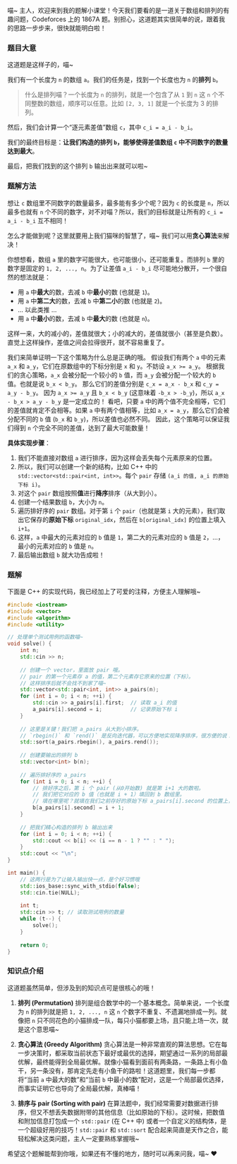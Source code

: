 喵~ 主人，欢迎来到我的题解小课堂！今天我们要看的是一道关于数组和排列的有趣问题，Codeforces 上的 1867A 题。别担心，这道题其实很简单的说，跟着我的思路一步步来，很快就能明白啦！

### 题目大意

这道题是这样子的，喵~

我们有一个长度为 `n` 的数组 `a`。我们的任务是，找到一个长度也为 `n` 的**排列** `b`。

> 什么是排列喵？一个长度为 `n` 的排列，就是一个包含了从 `1` 到 `n` 这 `n` 个不同整数的数组，顺序可以任意。比如 `[2, 3, 1]` 就是一个长度为 3 的排列。

然后，我们会计算一个“逐元素差值”数组 `c`，其中 `c_i = a_i - b_i`。

我们的最终目标是：**让我们构造的排列 `b`，能够使得差值数组 `c` 中不同数字的数量达到最大**。

最后，把我们找到的这个排列 `b` 输出出来就可以啦~

### 题解方法

想让 `c` 数组里不同数字的数量最多，最多能有多少个呢？因为 `c` 的长度是 `n`，所以最多也就有 `n` 个不同的数字，对不对喵？所以，我们的目标就是让所有的 `c_i = a_i - b_i` 互不相同！

怎么才能做到呢？这里就要用上我们猫咪的智慧了，喵~ 我们可以用**贪心算法**来解决！

你想想看，数组 `a` 里的数字可能很大，也可能很小，还可能重复。而排列 `b` 里的数字是固定的 `1, 2, ..., n`。为了让差值 `a_i - b_i` 尽可能地分散开，一个很自然的想法就是：

*   用 `a` 中**最大**的数，去减 `b` 中**最小**的数 (也就是 `1`)。
*   用 `a` 中**第二大**的数，去减 `b` 中**第二小**的数 (也就是 `2`)。
*   ... 以此类推 ...
*   用 `a` 中**最小**的数，去减 `b` 中**最大**的数 (也就是 `n`)。

这样一来，大的减小的，差值就很大；小的减大的，差值就很小（甚至是负数）。直觉上这样操作，差值之间会拉得很开，就不容易重复了。

我们来简单证明一下这个策略为什么总是正确的哦。
假设我们有两个 `a` 中的元素 `a_x` 和 `a_y`，它们在原数组中的下标分别是 `x` 和 `y`。不妨设 `a_x >= a_y`。
根据我们的贪心策略，`a_x` 会被分配一个较小的 `b` 值，而 `a_y` 会被分配一个较大的 `b` 值。也就是说 `b_x < b_y`。
那么它们的差值分别是 `c_x = a_x - b_x` 和 `c_y = a_y - b_y`。
因为 `a_x >= a_y` 且 `b_x < b_y` (这意味着 `-b_x > -b_y`)，所以 `a_x - b_x > a_y - b_y` 是一定成立的！
看吧，只要 `a` 中的两个值不完全相等，它们的差值就肯定不会相等。如果 `a` 中有两个值相等，比如 `a_x = a_y`，那么它们会被分配不同的 `b` 值 (`b_x` 和 `b_y`)，所以差值也必然不同。
因此，这个策略可以保证我们得到 `n` 个完全不同的差值，达到了最大可能数量！

**具体实现步骤**：
1.  我们不能直接对数组 `a` 进行排序，因为这样会丢失每个元素原来的位置。
2.  所以，我们可以创建一个新的结构，比如 C++ 中的 `std::vector<std::pair<int, int>>`。每个 `pair` 存储 `(a_i 的值, a_i 的原始下标 i)`。
3.  对这个 `pair` 数组按照**值**进行**降序**排序（从大到小）。
4.  创建一个结果数组 `b`，大小为 `n`。
5.  遍历排好序的 `pair` 数组。对于第 `i` 个 `pair`（也就是第 `i` 大的元素），我们取出它保存的**原始下标** `original_idx`，然后在 `b[original_idx]` 的位置上填入 `i+1`。
6.  这样，`a` 中最大的元素对应的 `b` 值是 `1`，第二大的元素对应的 `b` 值是 `2`，...，最小的元素对应的 `b` 值是 `n`。
7.  最后输出数组 `b` 就大功告成啦！

### 题解

下面是 C++ 的实现代码，我已经加上了可爱的注释，方便主人理解哦~

```cpp
#include <iostream>
#include <vector>
#include <algorithm>
#include <utility>

// 处理单个测试用例的函数喵~
void solve() {
    int n;
    std::cin >> n;
    
    // 创建一个 vector，里面放 pair 哦。
    // pair 的第一个元素存 a 的值，第二个元素存它原来的位置（下标）。
    // 这样排序后就不会找不到家了喵~
    std::vector<std::pair<int, int>> a_pairs(n);
    for (int i = 0; i < n; ++i) {
        std::cin >> a_pairs[i].first;  // 读取 a_i 的值
        a_pairs[i].second = i;         // 记录原始下标 i
    }
    
    // 这里是关键！我们把 a_pairs 从大到小排序。
    // `rbegin()` 和 `rend()` 是反向迭代器，可以方便地实现降序排序，很方便的说！
    std::sort(a_pairs.rbegin(), a_pairs.rend());
    
    // 创建要输出的排列 b
    std::vector<int> b(n);
    
    // 遍历排好序的 a_pairs
    for (int i = 0; i < n; ++i) {
        // 排好序之后，第 i 个 pair (从0开始数) 就是第 i+1 大的数啦。
        // 我们把它对应的 b 值（也就是 i + 1）填回到 b 数组里。
        // 填在哪里呢？就填在我们之前存好的原始下标 a_pairs[i].second 的位置上，喵~
        b[a_pairs[i].second] = i + 1;
    }
    
    // 把我们精心构造的排列 b 输出出来
    for (int i = 0; i < n; ++i) {
        std::cout << b[i] << (i == n - 1 ? "" : " ");
    }
    std::cout << "\n";
}

int main() {
    // 这两行是为了让输入输出快一点，是个好习惯哦
    std::ios_base::sync_with_stdio(false);
    std::cin.tie(NULL);
    
    int t;
    std::cin >> t; // 读取测试用例的数量
    while (t--) {
        solve();
    }
    
    return 0;
}
```

### 知识点介绍

这道题虽然简单，但涉及到的知识点可是很核心的哦！

1.  **排列 (Permutation)**
    排列是组合数学中的一个基本概念。简单来说，一个长度为 `n` 的排列就是把 `1, 2, ..., n` 这 `n` 个数字不重复、不遗漏地排成一列。就像把 `n` 只不同花色的小猫排成一队，每只小猫都要上场，且只能上场一次，就是这个意思喵~

2.  **贪心算法 (Greedy Algorithm)**
    贪心算法是一种非常直观的算法思想。它在每一步决策时，都采取当前状态下最好或最优的选择，期望通过一系列的局部最优解，最终能得到全局最优解。就像小猫看到面前有两条路，一条路上有小鱼干，另一条没有，那肯定先走有小鱼干的路啦！这道题里，我们每一步都将“当前 `a` 中最大的数”和“当前 `b` 中最小的数”配对，这是一个局部最优选择，而事实证明它也导向了全局最优解，真棒喵！

3.  **排序与 pair (Sorting with pair)**
    在算法题中，我们经常需要对数据进行排序，但又不想丢失数据附带的其他信息（比如原始的下标）。这时候，把数值和附加信息打包成一个 `std::pair` (在 C++ 中) 或者一个自定义的结构体，是一个超级好用的技巧！`std::pair` 和 `std::sort` 配合起来简直是天作之合，能轻松解决这类问题，主人一定要熟练掌握哦~

希望这个题解能帮到你哦，如果还有不懂的地方，随时可以再来问我，喵~ ❤️